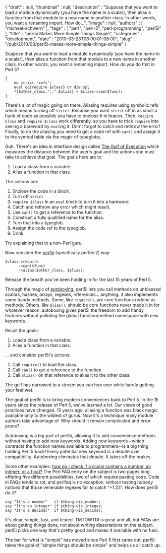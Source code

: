 {
   "draft" : null,
   "thumbnail" : null,
   "description" : "Suppose that you want to load a module dynamically (you have the name in a scalar), then alias a function from that module to a new name in another class. In other words, you want a renaming import. How do...",
   "image" : null,
   "authors" : [
      "michael-schwern"
   ],
   "tags" : [
      "perl",
      "perl-5",
      "perl-programming",
      "perl5i"
   ],
   "title" : "perl5i Makes More Simple Things Simple",
   "categories" : "development",
   "date" : "2010-03-23T06:00:01-08:00",
   "slug" : "/pub/2010/03/perl5i-makes-more-simple-things-simple"
}





Suppose that you want to load a module dynamically (you have the name in
a scalar), then alias a function from that module to a new name in
another class. In other words, you want a renaming import. How do you do
that in Perl 5?

    {
        no strict 'refs';
        eval qq{require $class} or die $@;
        *{$other_class."::".$alias} = $class->can($func);
    }

There's a lot of magic going on there. Aliasing requires using symbolic
refs which means turning off `strict`. Because you want `strict` off in
as small a hunk of code as possible you have to enclose it in braces.
Then, `require Class` and `require $class` work differently, so you have
to trick `require` into seeing a bareword by `eval`ing it. Don't forget
to catch and rethrow the error! Finally, to do the aliasing you need to
get a code ref with `can()` and assign it to the symbol table via the
magic of typeglobs.

Guh. There's an idea in interface design called [The Gulf of
Execution](http://www.usabilityfirst.com/glossary/gulf-of-execution/)
which measures the distance between the user's goal and the actions she
must take to achieve that goal. The goals here are to:

1.  Load a class from a variable.
2.  Alias a function in that class.

The actions are:

1.  Enclose the code in a block.
2.  Turn off `strict`.
3.  `require $class` in an `eval` block to turn it into a bareword.
4.  Catch and rethrow any error which might result.
5.  Use `can()` to get a reference to the function.
6.  Construct a fully qualified name for the alias.
7.  Turn that into a typeglob.
8.  Assign the code ref to the typeglob.
9.  Drink.

Try explaining that to a non-Perl guru.

Now consider the [perl5i](http://search.cpan.org/perldoc?perl5i)
(specifically perl5i::2) way:

    $class->require
          ->can($func)
          ->alias($other_class, $alias);

Release the breath you've been holding in for the last 15 years of Perl
5.

Through the magic of
[autoboxing](http://search.cpan.org/perldoc?autobox), perl5i lets you
call methods on unblessed scalars, hashes, arrays, regexes,
references... anything. It also implements some handy methods. Some,
like `require()`, are core functions redone as methods. Others, like
`alias()`, should be core functions never made it in for whatever
reason. autoboxing gives perl5i the freedom to add handy features
without polluting the global function/method namespace with new
keywords.

Recall the goals:

1.  Load a class from a variable.
2.  Alias a function in that class.

... and consider perl5i's actions:

1.  Call `require()` to load the class.
2.  Call `can()` to get a reference to the function.
3.  Call `alias()` on that reference to alias it to the other class.

The gulf has narrowed to a stream you can hop over while hardly getting
your feet wet.

The goal of perl5i is to bring modern conveniences back to Perl 5. In
the 15 years since the release of Perl 5, we've learned a lot. Our views
of good practices have changed. 15 years ago, aliasing a function was
black magic available only to the wildest of gurus. Now it's a technique
many module authors take advantage of. Why should it remain complicated
and error prone?

Autoboxing is a big part of perl5i, allowing it to add convenience
methods without having to add new keywords. Adding new keywords--which
contracts the function names available to programmers--is a big thing
holding Perl 5 back! Every potential new keyword is a debate over
compatibility. Autoboxing eliminates that debate. It takes off the
brakes.

Some other examples: [how do I check if a scalar contains a number, an
integer, or a
float?](http://perldoc.perl.org/perlfaq4.html#How-do-I-determine-whether-a-scalar-is-a-number/whole/integer/float?)
The Perl FAQ entry on the subject is two pages long offering five
different possibilities, two of which require pasting code. Code in FAQs
tends to rot, and perlfaq is no exception; without testing nobody
noticed that those venerable regexes fail to catch "+1.23". How does
perl5i do it?

    say "It's a number"   if $thing->is_number;
    say "It's an integer" if $thing->is_integer;
    say "It's a decimal"  if $thing->is_decimal;

It's clear, simple, fast, and tested. TMTOWTDI is great and all, but
FAQs are about getting things done, not about writing dissertations on
the subject. perl5i picks one way that's pretty good and makes it
available with no fuss.

The bar for what is "simple" has moved since Perl 5 first came out.
perl5i takes the goal of "simple things should be simple" and helps us
all catch up.


